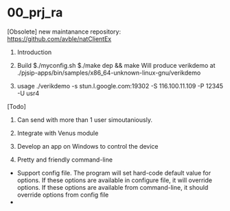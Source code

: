 # 00_prj_ra

[Obsolete] 
new maintanance repository: https://github.com/avble/natClientEx

1. Introduction 

2. Build
$./myconfig.sh
$./make dep && make 
Will produce verikdemo at ./pjsip-apps/bin/samples/x86_64-unknown-linux-gnu/verikdemo

3. usage 
./verikdemo -s stun.l.google.com:19302 -S 116.100.11.109 -P 12345 -U usr4


[Todo]


1) Can send with more than 1 user simoutaniously. 

2) Integrate with Venus module 

3) Develop an app on Windows to control the device

4) Pretty and friendly command-line
+ Support config file. The program will set hard-code default value for options. If these options are available in configure file, it will override options. If these options are available from command-line, it should override options from config file
+ 
